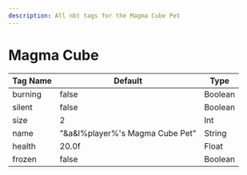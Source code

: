 ```yaml
---
description: All nbt tags for the Magma Cube Pet
---
```



# Magma Cube

| Tag Name     | Default                                                            | Type                                         |
| - | - | - |
| burning | false | Boolean |
| silent | false | Boolean |
| size | 2 | Int |
| name | "&a&l%player%'s Magma Cube Pet" | String |
| health | 20.0f | Float |
| frozen | false | Boolean |
